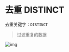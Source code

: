 # 去重  DISTINCT

去重关键字：`DISTINCT`

> 过滤重复的数据

![img](https://gitee.com/xleixz/CloudNotes-Images/raw/master/Typora-Images/20220425131901.png)
